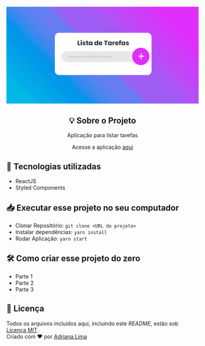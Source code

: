 <p align="center">
  <img src="readme/screen2.gif"/>
</p>

<div align="center">
  <h2 align="center"> 💡 Sobre o Projeto </h2>
   Aplicação para listar tarefas <br>

   Acesse a aplicação [aqui](https://thirsty-mirzakhani-5b8635.netlify.app/)
</div>

## 🚀 Tecnologias utilizadas

- ReactJS
- Styled Components


## 📥 Executar esse projeto no seu computador

- Clonar Repositório: `git clone <URL do projeto>`
- Instalar dependências: `yarn install`
- Rodar Aplicação: `yarn start`

## 🛠 Como criar esse projeto do zero
- Parte 1
- Parte 2
- Parte 3


## 📕 Licença

Todos os arquivos incluídos aqui, incluindo este _README_, estão sob [Licença MIT](./LICENSE).<br>
Criado com ❤ por [Adriana Lima](https://github.com/dxwebster)
